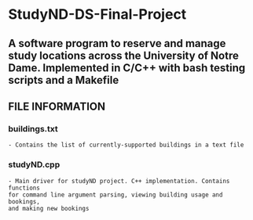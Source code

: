 # StudyND-DS-Final-Project
A software program to reserve and manage study locations across the University of Notre Dame.
Implemented in C/C++ with bash testing scripts and a Makefile
-------------------------------------------
FILE INFORMATION
-------------------------------------------

### buildings.txt
	- Contains the list of currently-supported buildings in a text file
	
### studyND.cpp
	- Main driver for studyND project. C++ implementation. Contains functions 
	for command line argument parsing, viewing building usage and bookings, 
	and making new bookings

